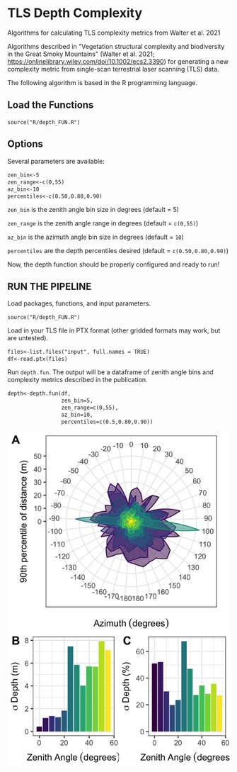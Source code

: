 # TLS Depth Complexity

Algorithms for calculating TLS complexity metrics from Walter et al. 2021

Algorithms described in "Vegetation structural complexity and biodiversity in the Great Smoky Mountains" (Walter et al. 2021; https://onlinelibrary.wiley.com/doi/10.1002/ecs2.3390) for generating a new complexity metric from single-scan terrestrial laser scanning (TLS) data. 

The following algorithm is based in the R programming language.

## Load the Functions

```{r,echo=FALSE}
source("R/depth_FUN.R")
```

## Options
Several parameters are available: 

```{r,echo=FALSE}
zen_bin<-5
zen_range<-c(0,55)
az_bin<-10
percentiles<-c(0.50,0.80,0.90)
```

`zen_bin` is the zenith angle bin size in degrees (default = 5)

`zen_range` is the zenith angle range in degrees (default = `c(0,55)`)

`az_bin` is the azimuth angle bin size in degrees (default = `10`)

`percentiles` are the depth percentiles desired (default = `c(0.50,0.80,0.90)`)
 
Now, the depth function should be properly configured and ready to run!

## RUN THE PIPELINE
Load packages, functions, and input parameters.
```{r,echo=FALSE}
source("R/depth_FUN.R")
```

Load in your TLS file in PTX format (other gridded formats may work, but are untested).
```{r,echo=FALSE}
files<-list.files("input", full.names = TRUE)
df<-read.ptx(files)
```

Run `depth.fun`. The output will be a dataframe of zenith angle bins and complexity metrics described in the publication.
```{r,echo=TRUE}
depth<-depth.fun(df, 
                 zen_bin=5, 
                 zen_range=c(0,55), 
                 az_bin=10, 
                 percentiles=c(0.5,0.80,0.90))
```

![depth](output/plot_radius_depth_metrics.png)

